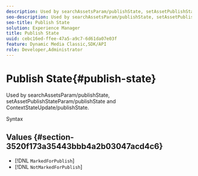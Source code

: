 ```yaml
---
description: Used by searchAssetsParam/publishState, setAssetPublishStateParam/publishState and ContextStateUpdate/publishState.
seo-description: Used by searchAssetsParam/publishState, setAssetPublishStateParam/publishState and ContextStateUpdate/publishState.
seo-title: Publish State
solution: Experience Manager
title: Publish State
uuid: cebc16ed-ffee-47a5-a9c7-6d61da07e03f
feature: Dynamic Media Classic,SDK/API
role: Developer,Administrator
---
```


# Publish State{#publish-state}

Used by searchAssetsParam/publishState, setAssetPublishStateParam/publishState and ContextStateUpdate/publishState.

 Syntax 

## Values {#section-3520f173a35443bbb4a2b03047acd4c6}

* [!DNL `MarkedForPublish`] 
* [!DNL `NotMarkedForPublish`]

